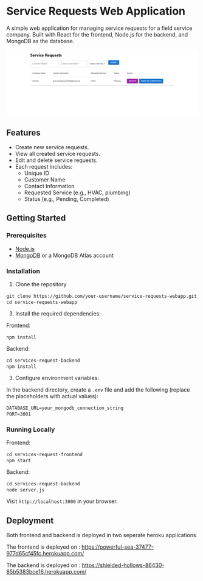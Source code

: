 # Service Requests Web Application

A simple web application for managing service requests for a field service company. Built with React for the frontend, Node.js for the backend, and MongoDB as the database.

![App Screenshot](./ss.PNG)

## Features

- Create new service requests.
- View all created service requests.
- Edit and delete service requests.
- Each request includes:
  - Unique ID
  - Customer Name
  - Contact Information
  - Requested Service (e.g., HVAC, plumbing)
  - Status (e.g., Pending, Completed)

## Getting Started

### Prerequisites

- [Node.js](https://nodejs.org/)
- [MongoDB](https://www.mongodb.com/) or a MongoDB Atlas account

### Installation

1. Clone the repository
```
git clone https://github.com/your-username/service-requests-webapp.git
cd service-requests-webapp
```

3. Install the required dependencies:

Frontend:
```
npm install
```

Backend:
```
cd services-request-backend
npm install
```

3. Configure environment variables:

In the backend directory, create a `.env` file and add the following (replace the placeholders with actual values):
```
DATABASE_URL=your_mongodb_connection_string
PORT=3001
```


### Running Locally

Frontend:
```
cd services-request-frontend
npm start
```

Backend:
```
cd services-request-backend
node server.js
```


Visit `http://localhost:3000` in your browser.

## Deployment

Both frontend and backend is deployed in two seperate heroku applications

The frontend is deployed on : https://powerful-sea-37477-977d65cf45fc.herokuapp.com/

The backend is deployed on : https://shielded-hollows-86430-85b5383bce16.herokuapp.com/
